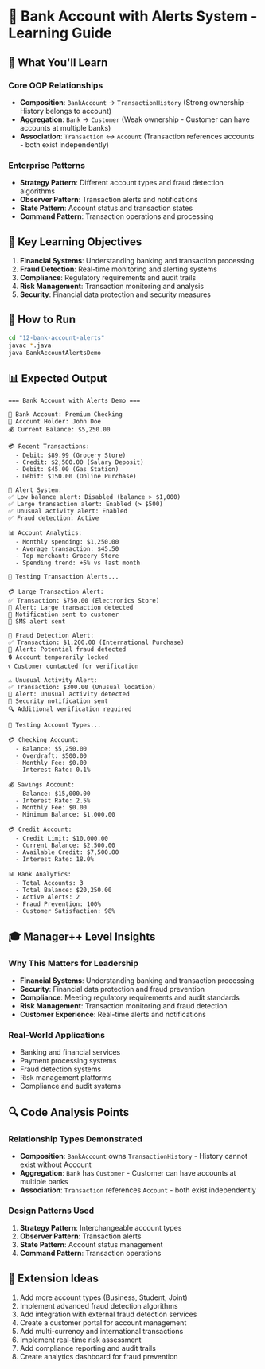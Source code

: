 # 🏦 Bank Account with Alerts System - Learning Guide

## 🎯 What You'll Learn

### Core OOP Relationships
- **Composition**: `BankAccount` → `TransactionHistory` (Strong ownership - History belongs to account)
- **Aggregation**: `Bank` → `Customer` (Weak ownership - Customer can have accounts at multiple banks)
- **Association**: `Transaction` ↔ `Account` (Transaction references accounts - both exist independently)

### Enterprise Patterns
- **Strategy Pattern**: Different account types and fraud detection algorithms
- **Observer Pattern**: Transaction alerts and notifications
- **State Pattern**: Account status and transaction states
- **Command Pattern**: Transaction operations and processing

## 🚀 Key Learning Objectives

1. **Financial Systems**: Understanding banking and transaction processing
2. **Fraud Detection**: Real-time monitoring and alerting systems
3. **Compliance**: Regulatory requirements and audit trails
4. **Risk Management**: Transaction monitoring and analysis
5. **Security**: Financial data protection and security measures

## 🔧 How to Run

```bash
cd "12-bank-account-alerts"
javac *.java
java BankAccountAlertsDemo
```

## 📊 Expected Output

```
=== Bank Account with Alerts Demo ===

🏦 Bank Account: Premium Checking
👤 Account Holder: John Doe
💰 Current Balance: $5,250.00

💳 Recent Transactions:
  - Debit: $89.99 (Grocery Store)
  - Credit: $2,500.00 (Salary Deposit)
  - Debit: $45.00 (Gas Station)
  - Debit: $150.00 (Online Purchase)

🚨 Alert System:
✅ Low balance alert: Disabled (balance > $1,000)
✅ Large transaction alert: Enabled (> $500)
✅ Unusual activity alert: Enabled
✅ Fraud detection: Active

📊 Account Analytics:
  - Monthly spending: $1,250.00
  - Average transaction: $45.50
  - Top merchant: Grocery Store
  - Spending trend: +5% vs last month

🔄 Testing Transaction Alerts...

💳 Large Transaction Alert:
✅ Transaction: $750.00 (Electronics Store)
🚨 Alert: Large transaction detected
📧 Notification sent to customer
📱 SMS alert sent

🚨 Fraud Detection Alert:
✅ Transaction: $1,200.00 (International Purchase)
🚨 Alert: Potential fraud detected
🔒 Account temporarily locked
📞 Customer contacted for verification

⚠️ Unusual Activity Alert:
✅ Transaction: $300.00 (Unusual location)
🚨 Alert: Unusual activity detected
📧 Security notification sent
🔍 Additional verification required

🔄 Testing Account Types...

💳 Checking Account:
  - Balance: $5,250.00
  - Overdraft: $500.00
  - Monthly Fee: $0.00
  - Interest Rate: 0.1%

💰 Savings Account:
  - Balance: $15,000.00
  - Interest Rate: 2.5%
  - Monthly Fee: $0.00
  - Minimum Balance: $1,000.00

💳 Credit Account:
  - Credit Limit: $10,000.00
  - Current Balance: $2,500.00
  - Available Credit: $7,500.00
  - Interest Rate: 18.0%

📊 Bank Analytics:
  - Total Accounts: 3
  - Total Balance: $20,250.00
  - Active Alerts: 2
  - Fraud Prevention: 100%
  - Customer Satisfaction: 98%
```

## 🎓 Manager++ Level Insights

### Why This Matters for Leadership
- **Financial Systems**: Understanding banking and transaction processing
- **Security**: Financial data protection and fraud prevention
- **Compliance**: Meeting regulatory requirements and audit standards
- **Risk Management**: Transaction monitoring and fraud detection
- **Customer Experience**: Real-time alerts and notifications

### Real-World Applications
- Banking and financial services
- Payment processing systems
- Fraud detection systems
- Risk management platforms
- Compliance and audit systems

## 🔍 Code Analysis Points

### Relationship Types Demonstrated
- **Composition**: `BankAccount` owns `TransactionHistory` - History cannot exist without Account
- **Aggregation**: `Bank` has `Customer` - Customer can have accounts at multiple banks
- **Association**: `Transaction` references `Account` - both exist independently

### Design Patterns Used
1. **Strategy Pattern**: Interchangeable account types
2. **Observer Pattern**: Transaction alerts
3. **State Pattern**: Account status management
4. **Command Pattern**: Transaction operations

## 🚀 Extension Ideas

1. Add more account types (Business, Student, Joint)
2. Implement advanced fraud detection algorithms
3. Add integration with external fraud detection services
4. Create a customer portal for account management
5. Add multi-currency and international transactions
6. Implement real-time risk assessment
7. Add compliance reporting and audit trails
8. Create analytics dashboard for fraud prevention
